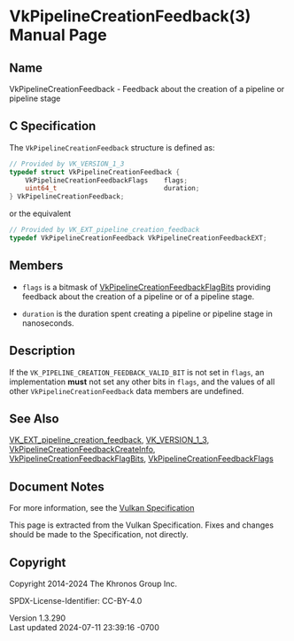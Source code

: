 # VkPipelineCreationFeedback(3) Manual Page

## Name

VkPipelineCreationFeedback - Feedback about the creation of a pipeline
or pipeline stage



## <a href="#_c_specification" class="anchor"></a>C Specification

The `VkPipelineCreationFeedback` structure is defined as:

``` c
// Provided by VK_VERSION_1_3
typedef struct VkPipelineCreationFeedback {
    VkPipelineCreationFeedbackFlags    flags;
    uint64_t                           duration;
} VkPipelineCreationFeedback;
```

or the equivalent

``` c
// Provided by VK_EXT_pipeline_creation_feedback
typedef VkPipelineCreationFeedback VkPipelineCreationFeedbackEXT;
```

## <a href="#_members" class="anchor"></a>Members

- `flags` is a bitmask of
  [VkPipelineCreationFeedbackFlagBits](https://registry.khronos.org/vulkan/specs/1.3-extensions/man/html/VkPipelineCreationFeedbackFlagBits.html)
  providing feedback about the creation of a pipeline or of a pipeline
  stage.

- `duration` is the duration spent creating a pipeline or pipeline stage
  in nanoseconds.

## <a href="#_description" class="anchor"></a>Description

If the `VK_PIPELINE_CREATION_FEEDBACK_VALID_BIT` is not set in `flags`,
an implementation **must** not set any other bits in `flags`, and the
values of all other `VkPipelineCreationFeedback` data members are
undefined.

## <a href="#_see_also" class="anchor"></a>See Also

[VK_EXT_pipeline_creation_feedback](https://registry.khronos.org/vulkan/specs/1.3-extensions/man/html/VK_EXT_pipeline_creation_feedback.html),
[VK_VERSION_1_3](https://registry.khronos.org/vulkan/specs/1.3-extensions/man/html/VK_VERSION_1_3.html),
[VkPipelineCreationFeedbackCreateInfo](https://registry.khronos.org/vulkan/specs/1.3-extensions/man/html/VkPipelineCreationFeedbackCreateInfo.html),
[VkPipelineCreationFeedbackFlagBits](https://registry.khronos.org/vulkan/specs/1.3-extensions/man/html/VkPipelineCreationFeedbackFlagBits.html),
[VkPipelineCreationFeedbackFlags](https://registry.khronos.org/vulkan/specs/1.3-extensions/man/html/VkPipelineCreationFeedbackFlags.html)

## <a href="#_document_notes" class="anchor"></a>Document Notes

For more information, see the <a
href="https://registry.khronos.org/vulkan/specs/1.3-extensions/html/vkspec.html#VkPipelineCreationFeedback"
target="_blank" rel="noopener">Vulkan Specification</a>

This page is extracted from the Vulkan Specification. Fixes and changes
should be made to the Specification, not directly.

## <a href="#_copyright" class="anchor"></a>Copyright

Copyright 2014-2024 The Khronos Group Inc.

SPDX-License-Identifier: CC-BY-4.0

Version 1.3.290  
Last updated 2024-07-11 23:39:16 -0700
